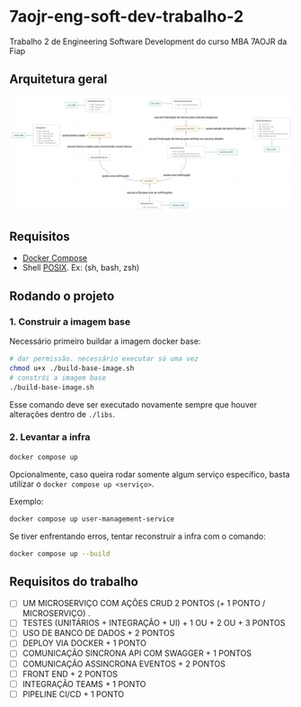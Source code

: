 # 7aojr-eng-soft-dev-trabalho-2

Trabalho 2 de Engineering Software Development do curso MBA 7AOJR da Fiap

## Arquitetura geral
![Arquitetura geral](./docs/esquema%20geral%20do%20trabalho%202%20de%20engineering%20software.png)

## Requisitos

- [Docker Compose](https://docs.docker.com/compose/install/)
- Shell [POSIX](https://pt.wikipedia.org/wiki/POSIX). Ex: (sh, bash, zsh)

## Rodando o projeto

### 1. Construir a imagem base

Necessário primeiro buildar a imagem docker base:

```sh
# dar permissão. necessário executar só uma vez
chmod u+x ./build-base-image.sh
# constrói a imagem base
./build-base-image.sh
```
Esse comando deve ser executado novamente sempre que houver alterações dentro de `./libs`.

### 2. Levantar a infra

```sh
docker compose up
```

Opcionalmente, caso queira rodar somente algum serviço específico, basta utilizar o `docker compose up <serviço>`.

Exemplo:
```sh
docker compose up user-management-service
```

Se tiver enfrentando erros, tentar reconstruir a infra com o comando:

```sh
docker compose up --build
```

## Requisitos do trabalho

- [ ] UM MICROSERVIÇO COM AÇÕES CRUD			2 PONTOS (+ 1 PONTO / MICROSERVIÇO) .
- [ ] TESTES (UNITÁRIOS + INTEGRAÇÃO + UI)	    	+ 1  OU + 2 OU + 3 PONTOS
- [ ] USO DE BANCO DE DADOS 					+ 2 PONTOS
- [ ] DEPLOY VIA DOCKER							+ 1 PONTO
- [ ] COMUNICAÇÃO SINCRONA API	COM SWAGGER	+ 1 PONTOS
- [ ] COMUNICAÇÃO ASSINCRONA EVENTOS			+ 2 PONTOS
- [ ] FRONT END 									+ 2 PONTOS
- [ ] INTEGRAÇÃO TEAMS							+ 1 PONTO
- [ ] PIPELINE CI/CD					+ 1 PONTO
